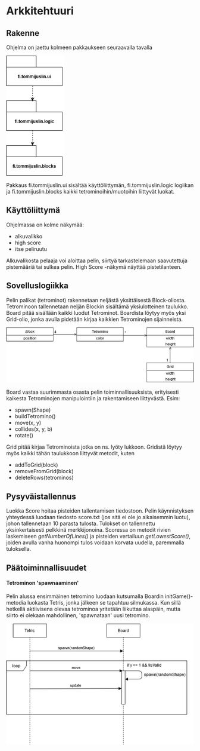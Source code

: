 # Arkkitehtuuri

## Rakenne

Ohjelma on jaettu kolmeen pakkaukseen seuraavalla tavalla

![package architecture](https://raw.githubusercontent.com/tommijuslin/ot-harjoitustyo/master/dokumentaatio/kuvat/pakkausrakenne.png)

Pakkaus fi.tommijuslin.ui sisältää käyttöliittymän, fi.tommijuslin.logic logiikan ja fi.tommijuslin.blocks kaikki tetrominoihin/muotoihin liittyvät luokat.

## Käyttöliittymä

Ohjelmassa on kolme näkymää:

- alkuvalikko
- high score
- itse peliruutu

Alkuvalikosta pelaaja voi aloittaa pelin, siirtyä tarkastelemaan saavutettuja pistemääriä tai sulkea pelin. High Score -näkymä näyttää pistetilanteen.

## Sovelluslogiikka

Pelin palikat (tetrominot) rakennetaan neljästä yksittäisestä Block-oliosta. Tetrominoon tallennetaan neljän Blockin sisältämä yksiulotteinen taulukko. Board pitää sisällään kaikki luodut Tetrominot. Boardista löytyy myös yksi Grid-olio, jonka avulla pidetään kirjaa kaikkien Tetrominojen sijainneista.

![tetris class diagram](https://raw.githubusercontent.com/tommijuslin/ot-harjoitustyo/master/dokumentaatio/kuvat/class_diagram.png)

Board vastaa suurimmasta osasta pelin toiminnallisuuksista, erityisesti kaikesta Tetrominojen manipulointiin ja rakentamiseen liittyvästä. Esim:

- spawn(Shape)
- buildTetromino()
- move(x, y)
- collides(x, y, b)
- rotate()

Grid pitää kirjaa Tetrominoista jotka on ns. lyöty lukkoon. Gridistä löytyy myös kaikki tähän taulukkoon liittyvät metodit, kuten

- addToGrid(block)
- removeFromGrid(block)
- deleteRows(tetrominos)

## Pysyväistallennus

Luokka Score hoitaa pisteiden tallentamisen tiedostoon. Pelin käynnistyksen yhteydessä luodaan tiedosto score.txt (jos sitä ei ole jo aikaisemmin luotu), johon tallennetaan 10 parasta tulosta. Tulokset on tallennettu yksinkertaisesti pelkkinä merkkijonoina. Scoressa on metodit rivien laskemiseen *getNumberOfLines()* ja pisteiden vertailuun *getLowestScore()*, joiden avulla vanha huonompi tulos voidaan korvata uudella, paremmalla tuloksella.

## Päätoiminnallisuudet

#### Tetrominon 'spawnaaminen'

Pelin alussa ensimmäinen tetromino luodaan kutsumalla Boardin initGame()-metodia luokasta Tetris, jonka jälkeen se tapahtuu silmukassa. Kun sillä hetkellä aktiivisena olevaa tetrominoa yritetään liikuttaa alaspäin, mutta siirto ei olekaan mahdollinen, 'spawnataan' uusi tetromino.

![spawn sequence diagram](https://raw.githubusercontent.com/tommijuslin/ot-harjoitustyo/master/dokumentaatio/kuvat/sq_spawn.png)
